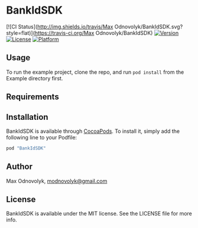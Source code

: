 # BankIdSDK

[![CI Status](http://img.shields.io/travis/Max Odnovolyk/BankIdSDK.svg?style=flat)](https://travis-ci.org/Max Odnovolyk/BankIdSDK)
[![Version](https://img.shields.io/cocoapods/v/BankIdSDK.svg?style=flat)](http://cocoapods.org/pods/BankIdSDK)
[![License](https://img.shields.io/cocoapods/l/BankIdSDK.svg?style=flat)](http://cocoapods.org/pods/BankIdSDK)
[![Platform](https://img.shields.io/cocoapods/p/BankIdSDK.svg?style=flat)](http://cocoapods.org/pods/BankIdSDK)

## Usage

To run the example project, clone the repo, and run `pod install` from the Example directory first.

## Requirements

## Installation

BankIdSDK is available through [CocoaPods](http://cocoapods.org). To install
it, simply add the following line to your Podfile:

```ruby
pod "BankIdSDK"
```

## Author

Max Odnovolyk, modnovolyk@gmail.com

## License

BankIdSDK is available under the MIT license. See the LICENSE file for more info.
